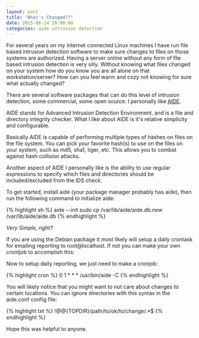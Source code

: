 ```yaml
---
layout: post
title: "What's Changed??"
date: 2015-06-14 20:00:00
categories: aide intrusion detection
---
```


For several years on my internet connected Linux machines I have run file based
intrusion detection software to make sure changes to files on those systems are 
authorized.  Having a server online without any form of file based intrusion 
detection is very silly.  Without knowing what files changed on your system how
do you know you are all alone on that workstation/server?  How can you feel warm
and cozy not knowing for sure what actually changed? 

There are several software packages that can do this level of intrusion 
detection, some commercial, some open source.  I personally like [AIDE][aide].

AIDE stands for Advanced Intrusion Detection Environment, and is a file and 
directory integrity checker.  What I like about AIDE is it's relative simplicity
and configurable.

Basically AIDE is capable of performing multiple types of hashes on files on the
file system.  You can pick your favorite hash(s) to use on the files on your 
system, such as md5, sha1, tiger, etc.  This allows you to combat against 
hash collision attacks.

Another aspect of AIDE I personally like is the ability to use regular 
expressions to specify which files and directories should be included/excluded 
from the IDS check.  

To get started, install aide (your package manager probably has aide), then run
the following command to initialize aide:

{% highlight sh %}
aide --init
sudo cp /var/lib/aide/aide.db.new /var/lib/aide/aide.db
{% endhighlight %}

*Very Simple, right?*

If you are using the Debian package it most likely will setup a daily crontask 
for emailing reporting to root@localhost.  If not you can make your own crontjob
to accomplish this:

Now to setup daily reporting, we just need to make a cronjob:

{% highlight cron %}
0 1 * * * /usr/bin/aide -C
{% endhighlight %}

You will likely notice that you might want to not care about changes to certain 
locations.  You can ignore directories with this syntax in the aide.conf config 
file:

{% highlight txt %}
!@@{TOPDIR}/path/to/ok/to/change/.*$
{% endhighlight %}


Hope this was helpful to anyone.

[aide]: http://aide.sourceforge.net/
